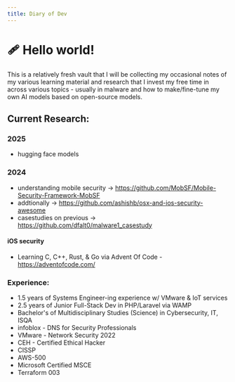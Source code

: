 ```yaml
---
title: Diary of Dev
---
```


# 🩹 Hello world!

This is a relatively fresh vault that I will be collecting my occasional notes of my various learning material and research that I invest my free time in across various topics - usually in malware and how to make/fine-tune my own AI models based on open-source models. 

## Current Research:
### 2025 
- hugging face models


### 2024 
- understanding mobile security -> https://github.com/MobSF/Mobile-Security-Framework-MobSF
- addtionally -> https://github.com/ashishb/osx-and-ios-security-awesome
- casestudies on previous -> https://github.com/dfalt0/malware1_casestudy
#### iOS security
- Learning C, C++, Rust, & Go via Advent Of Code - https://adventofcode.com/

### Experience:
- 1.5 years of Systems Engineer-ing experience w/ VMware & IoT services
- 2.5 years of Junior Full-Stack Dev in PHP/Laravel via WAMP
- Bachelor's of Multidisciplinary Studies (Science) in Cybersecurity, IT, ISQA
- infoblox - DNS for Security Professionals
- VMware - Network Security 2022
- CEH - Certified Ethical Hacker
- CISSP
- AWS-500
- Microsoft Certified MSCE
- Terraform 003